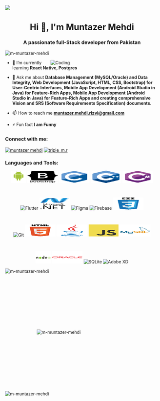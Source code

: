 
<img  align="center" width="1000" src="https://i.ibb.co/wJPm2HH/Black-Modern-Graphic-Designer-Linked-In-Banner.png">
<h1 align="center">Hi 👋, I'm Muntazer Mehdi</h1>
<h3 align="center">A passionate full-Stack developer from Pakistan</h3>

<p align="left"> <img src="https://komarev.com/ghpvc/?username=m-muntazer-mehdi&label=Profile%20views&color=0e75b6&style=flat" alt="m-muntazer-mehdi" /> </p>

<img  align="right" alt="Coding" width="355" src="https://i.pinimg.com/originals/81/17/8b/81178b47a8598f0c81c4799f2cdd4057.gif">


- 🌱 I’m currently learning **React Native, Postgres**

- 💬 Ask me about **Database Management (MySQL/Oracle) and Data Integrity, Web Development (JavaScript, HTML, CSS, Bootstrap) for User-Centric Interfaces, Mobile App Development (Android Studio in Java) for Feature-Rich Apps, Mobile App Development (Android Studio in Java) for Feature-Rich Apps and creating comprehensive Vision and SRS (Software Requirements Specification) documents.**

- 📫 How to reach me **muntazer.mehdi.rizvi@gmail.com**

- ⚡ Fun fact **I am Funny**

<h3 align="left">Connect with me:</h3>
<p align="left">
<a href="https://linkedin.com/in/muntazer mehdi" target="blank"><img align="center" src="https://raw.githubusercontent.com/rahuldkjain/github-profile-readme-generator/master/src/images/icons/Social/linked-in-alt.svg" alt="muntazer mehdi" height="30" width="40" /></a>
<a href="https://instagram.com/triple_m.r" target="blank"><img align="center" src="https://raw.githubusercontent.com/rahuldkjain/github-profile-readme-generator/master/src/images/icons/Social/instagram.svg" alt="triple_m.r" height="30" width="40" /></a>
</p>




<h3 align="left">Languages and Tools:</h3>
<div align="center">
  <img  width="50" src="https://raw.githubusercontent.com/devicons/devicon/master/icons/android/android-original-wordmark.svg" alt="Android" width="40" height="40"/>
  <img width="100" src="https://raw.githubusercontent.com/devicons/devicon/master/icons/bootstrap/bootstrap-plain-wordmark.svg" alt="Bootstrap" width="40" height="40"/>
  <img width="100" src="https://raw.githubusercontent.com/devicons/devicon/master/icons/c/c-original.svg" alt="C" width="40" height="40"/>
  <img width="100" src="https://raw.githubusercontent.com/devicons/devicon/master/icons/cplusplus/cplusplus-original.svg" alt="C++" width="40" height="40"/>
  <img width="100" src="https://raw.githubusercontent.com/devicons/devicon/master/icons/csharp/csharp-original.svg" alt="C#" width="40" height="40"/>
  <br/>
  <p>&nbsp;</p>
  <img width="50" src="https://i.ibb.co/HYNPXzD/pngwing-com.png" alt="Flutter" width="auto" height="40"/>
  <img width="100" src="https://raw.githubusercontent.com/devicons/devicon/master/icons/dot-net/dot-net-original-wordmark.svg" alt=".NET" width="40" height="40"/>
  <img width="100" src="https://www.vectorlogo.zone/logos/figma/figma-icon.svg" alt="Figma" width="40" height="40"/>
  <img width="100" src="https://www.vectorlogo.zone/logos/firebase/firebase-icon.svg" alt="Firebase" width="40" height="40"/>
  <img width="100" src="https://raw.githubusercontent.com/devicons/devicon/master/icons/css3/css3-original-wordmark.svg" alt="CSS3" width="40" height="40"/>
  <br/>
    <p>&nbsp;</p>
  <img width="50" src="https://www.vectorlogo.zone/logos/git-scm/git-scm-icon.svg" alt="Git" width="40" height="40"/>
  <img width="100" src="https://raw.githubusercontent.com/devicons/devicon/master/icons/html5/html5-original-wordmark.svg" alt="HTML5" width="40" height="40"/>
  <img width="100" src="https://raw.githubusercontent.com/devicons/devicon/master/icons/java/java-original.svg" alt="Java" width="40" height="40"/>
  <img width="100" src="https://raw.githubusercontent.com/devicons/devicon/master/icons/javascript/javascript-original.svg" alt="JavaScript" width="40" height="40"/>
  <img width="100" src="https://raw.githubusercontent.com/devicons/devicon/master/icons/mysql/mysql-original-wordmark.svg" alt="MySQL" width="40" height="40"/>
  <br/>
    <p>&nbsp;</p>
  <img width="50" src="https://raw.githubusercontent.com/devicons/devicon/master/icons/nodejs/nodejs-original-wordmark.svg" alt="Node.js" width="40" height="40"/>
  <img width="100" src="https://raw.githubusercontent.com/devicons/devicon/master/icons/oracle/oracle-original.svg" alt="Oracle" width="40" height="40"/>
  <img width="100" src="https://www.vectorlogo.zone/logos/sqlite/sqlite-icon.svg" alt="SQLite" width="40" height="40"/>
  <img width="100" src="https://cdn.worldvectorlogo.com/logos/adobe-xd.svg" alt="Adobe XD" width="auto" height="40"/>
</div>


<p margin="20px"><img align="left" src="https://github-readme-streak-stats.herokuapp.com/?user=m-muntazer-mehdi&" alt="m-muntazer-mehdi" width="400" height="200"/></p>

<p><img align="right" src="https://github-readme-stats.vercel.app/api?username=m-muntazer-mehdi&show_icons=true&locale=en" alt="m-muntazer-mehdi" width="400" height="200" /></p>

<br/>
  <p>&nbsp;</p>
<p><img align="center" src="https://github-readme-stats.vercel.app/api/top-langs?username=m-muntazer-mehdi&show_icons=true&locale=en&layout=compact" alt="m-muntazer-mehdi"/></p>
